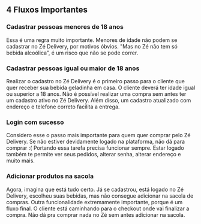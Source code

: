 
## 4 Fluxos Importantes


### Cadastrar pessoas menores de 18 anos
Essa é uma regra muito importante. Menores de idade não podem se cadastrar no Zé Delivery, por motivos óbvios. "Mas no Zé não tem só bebida alcoólica”, é um risco que não se pode correr.

### Cadastrar pessoas igual ou maior de 18 anos
Realizar o cadastro no Zé Delivery é o primeiro passo para o cliente que quer receber sua bebida geladinha em casa. O cliente deverá ter idade igual ou superior a 18 anos.
Não é possível realizar uma compra sem antes ter um cadastro ativo no Zé Delivery.
Além disso, um cadastro atualizado com endereço e telefone correto facilita a entrega.


### Login com sucesso
Considero esse o passo mais importante para quem quer comprar pelo Zé Delivery. Se não estiver devidamente logado na plataforma, não dá para comprar :(
Portando essa tarefa precisa funcionar sempre.
Estar logado também te permite ver seus pedidos, alterar senha, alterar endereço e muito mais.

### Adicionar produtos na sacola
Agora, imagina que está tudo certo. Já se cadastrou, está logado no Zé Delivery, escolheu suas bebidas, mas não consegue adicionar na sacola de compras.
Outra funcionalidade extremamente importante, porque é um fluxo final. O cliente está caminhando para o checkout onde vai finalizar a compra. Não dá pra comprar nada no Zé sem antes adicionar na sacola.
